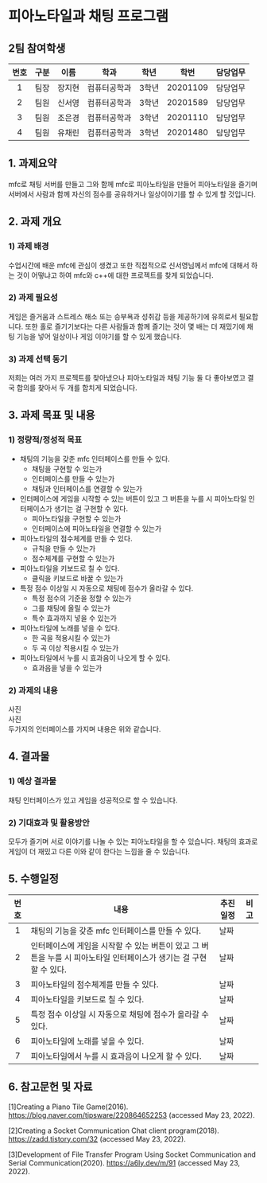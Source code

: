 # 피아노타일과 채팅 프로그램
## 2팀 참여학생
|번호|구분|이름|학과|학년|학번|담당업무|
|:-:|---|---|---|---|---|----|
|1|팀장|장지현|컴퓨터공학과|3학년|20201109|담당업무|
|2|팀원|신서영|컴퓨터공학과|3학년|20201589|담당업무|
|3|팀원|조은경|컴퓨터공학과|3학년|20201110|담당업무|
|4|팀원|유채린|컴퓨터공학과|3학년|20201480|담당업무|

## 1. 과제요약
mfc로 채팅 서버를 만들고 그와 함께 mfc로 피아노타일을 만들어 피아노타일을 즐기며 서버에서 사람과 함께 자신의 점수를 공유하거나 일상이야기를 할 수 있게 할 것입니다.

## 2. 과제 개요 
###  1) 과제 배경
수업시간에 배운 mfc에 관심이 생겼고 또한 직접적으로 신서영님께서 mfc에 대해서 하는 것이 어떻냐고 하여 mfc와 c++에 대한 프로젝트를 찾게 되었습니다. 

###  2) 과제 필요성
게임은 즐거움과 스트레스 해소 또는 승부욕과 성취감 등을 제공하기에 유희로서 필요합니다. 또한 홀로 즐기기보다는 다른 사람들과 함께 즐기는 것이 몇 배는 더 재밌기에 채팅 기능을 넣어 일상이나 게임 이야기를 할 수 있게 했습니다.

###  3) 과제 선택 동기
저희는 여러 가지 프로젝트를 찾아냈으나 피아노타일과 채팅 기능 둘 다 좋아보였고 결국 합의를 찾아서 두 개를 합치게 되었습니다.

## 3. 과제 목표 및 내용
###  1) 정량적/정성적 목표
* 채팅의 기능을 갖춘 mfc 인터페이스를 만들 수 있다.
  - 채팅을 구현할 수 있는가
  - 인터페이스를 만들 수 있는가
  - 채팅과 인터페이스를 연결할 수 있는가
* 인터페이스에 게임을 시작할 수 있는 버튼이 있고 그 버튼을 누를 시 피아노타일 인터페이스가 생기는 걸 구현할 수 있다.
  - 피아노타일을 구현할 수 있는가
  - 인터페이스에 피아노타일을 연결할 수 있는가
* 피아노타일의 점수체계를 만들 수 있다.
  - 규칙을 만들 수 있는가
  - 점수체계를 구현할 수 있는가
* 피아노타일을 키보드로 칠 수 있다.
  - 클릭을 키보드로 바꿀 수 있는가
* 특정 점수 이상일 시 자동으로 채팅에 점수가 올라갈 수 있다.
  - 특정 점수의 기준을 정할 수 있는가
  - 그를 채팅에 올릴 수 있는가
  - 특수 효과까지 넣을 수 있는가
* 피아노타일에 노래를 넣을 수 있다.
  - 한 곡을 적용시킬 수 있는가
  - 두 곡 이상 적용시킬 수 있는가
* 피아노타일에서 누를 시 효과음이 나오게 할 수 있다.
  - 효과음을 넣을 수 있는가

###  2) 과제의 내용  
사진   
사진   
두가지의 인터페이스를 가지며 내용은 위와 같습니다.

## 4. 결과물
###  1) 예상 결과물
채팅 인터페이스가 있고 게임을 성공적으로 할 수 있습니다.

###  2) 기대효과 및 활용방안
모두가 즐기며 서로 이야기를 나눌 수 있는 피아노타일을 할 수 있습니다. 채팅의 효과로 게임이 더 재밌고 다른 이와 같이 한다는 느낌을 줄 수 있습니다.
 
## 5. 수행일정

|번호|내용|추진일정|비고|
|:-:|---|----|--|
|1|채팅의 기능을 갖춘 mfc 인터페이스를 만들 수 있다.|날짜||
|2|인터페이스에 게임을 시작할 수 있는 버튼이 있고 그 버튼을 누를 시 피아노타일 인터페이스가 생기는 걸 구현할 수 있다.|날짜||
|3| 피아노타일의 점수체계를 만들 수 있다.|날짜||
|4|피아노타일을 키보드로 칠 수 있다.|날짜||
|5|특정 점수 이상일 시 자동으로 채팅에 점수가 올라갈 수 있다.|날짜||
|6|피아노타일에 노래를 넣을 수 있다.|날짜||
|7|피아노타일에서 누를 시 효과음이 나오게 할 수 있다.|날짜||

## 6. 참고문헌 및 자료
[1]Creating a Piano Tile Game(2016). https://blog.naver.com/tipsware/220864652253 (accessed May 23, 2022).
   
[2]Creating a Socket Communication Chat client program(2018). https://zadd.tistory.com/32 (accessed May 23, 2022).   

[3]Development of File Transfer Program Using Socket Communication and Serial Communication(2020). https://a6ly.dev/m/91 (accessed May 23, 2022).   
